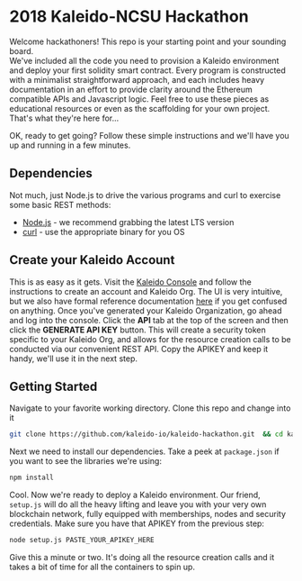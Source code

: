 # 2018 Kaleido-NCSU Hackathon

Welcome hackathoners!  This repo is your starting point and your sounding board.  
We've included all the code you need to provision a Kaleido environment and deploy
your first solidity smart contract.  Every program is constructed with a minimalist
straightforward approach, and each includes heavy documentation in an effort to
provide clarity around the Ethereum compatible APIs and Javascript logic.  Feel free to use
these pieces as educational resources or even as the scaffolding for your own project.  
That's what they're here for...

OK, ready to get going?   Follow these simple instructions and we'll have you up and
running in a few minutes.

## Dependencies

Not much, just Node.js to drive the various programs and curl to exercise some basic REST methods:

* [Node.js](https://nodejs.org/en/download/) - we recommend grabbing the latest LTS version
* [curl](https://curl.haxx.se/download.html) - use the appropriate binary for you OS

## Create your Kaleido Account

This is as easy as it gets.  Visit the [Kaleido Console](https://console.kaleido.io/login/signup?orig_url=/) and follow
the instructions to create an account and Kaleido Org.  The UI is very intuitive, but we also have formal reference documentation
[here](http://console.kaleido.io/docs/docs/createnet/) if you get confused on anything.  Once you've generated your
Kaleido Organization, go ahead and log into the console.  Click the **API** tab at the top of the screen and then click the
**GENERATE API KEY** button.  This will create a security token specific to your Kaleido Org, and allows for the resource creation calls to be conducted via our convenient REST API.  Copy the APIKEY and keep it handy, we'll use it in the next step.

## Getting Started

Navigate to your favorite working directory.  Clone this repo and change into it

```sh
git clone https://github.com/kaleido-io/kaleido-hackathon.git  && cd kaleido-hackathon
```

Next we need to install our dependencies.  Take a peek at `package.json` if you want to see the
libraries we're using:

```sh
npm install
```

Cool.  Now we're ready to deploy a Kaleido environment.  Our friend, `setup.js` will do all the heavy lifting
and leave you with your very own blockchain network, fully equipped with memberships, nodes and security
credentials.  Make sure you have that APIKEY from the previous step:

```sh
node setup.js PASTE_YOUR_APIKEY_HERE
```

Give this a minute or two.  It's doing all the resource creation calls and it takes a bit of time
for all the containers to spin up.  
